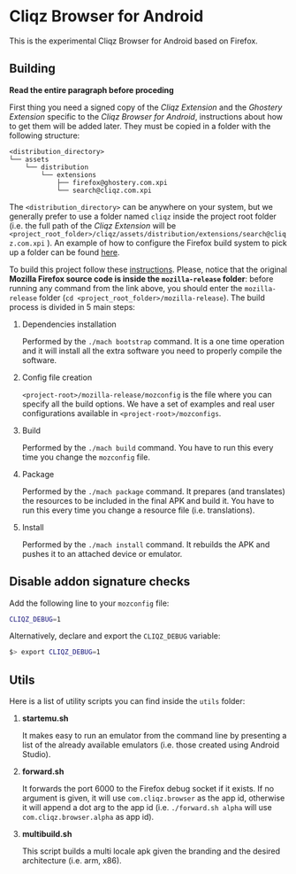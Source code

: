 # Cliqz Browser for Android

This is the experimental Cliqz Browser for Android based on Firefox.

## Building

**Read the entire paragraph before proceding**

First thing you need a signed copy of the *Cliqz Extension* and the *Ghostery
Extension* specific to the *Cliqz Browser for Android*, instructions about how
to get them will be added later. They must be copied in a folder with the
following structure:

```
<distribution_directory>
└── assets
    └── distribution
        └── extensions
            ├── firefox@ghostery.com.xpi
            └── search@cliqz.com.xpi
```

The `<distribution_directory>` can be anywhere on your system, but we generally
prefer to use a folder named `cliqz` inside the project root folder (i.e. the
full path of the *Cliqz Extension* will be
`<project_root_folder>/cliqz/assets/distribution/extensions/search@cliqz.com.xpi`
). An example of how to configure the Firefox build system to pick up a folder
can be found [here][2].

To build this project follow these [instructions][1]. Please, notice that the
original **Mozilla Firefox source code is inside the `mozilla-release`
folder**: before running any command from the link above, you should enter the
`mozilla-release` folder (`cd <project_root_folder>/mozilla-release`).
The build process is divided in 5 main steps:

1. Dependencies installation

   Performed by the `./mach bootstrap` command. It is a one time operation and
   it will install all the extra software you need to properly compile the
   software.

2. Config file creation

   `<project-root>/mozilla-release/mozconfig` is the file where you can specify
   all the build options. We have a set of examples and real user
   configurations available in `<project-root>/mozconfigs`.

3. Build

   Performed by the `./mach build` command. You have to run this every time you
   change the `mozconfig` file.

4. Package

   Performed by the `./mach package` command. It prepares (and translates) the
   resources to be included in the final APK and build it. You have to run this
   every time you change a resource file (i.e. translations).

5. Install

   Performed by the `./mach install` command. It rebuilds the APK and pushes it
   to an attached device or emulator.

## Disable addon signature checks

Add the following line to your `mozconfig` file:

```bash
CLIQZ_DEBUG=1
```

Alternatively, declare and export the `CLIQZ_DEBUG` variable:

```bash
$> export CLIQZ_DEBUG=1
```

## Utils

Here is a list of utility scripts you can find inside the `utils` folder:

1. **startemu.sh**

    It makes easy to run an emulator from the command line by presenting a list
    of the already available emulators (i.e. those created using Android
    Studio).

2. **forward.sh**

    It forwards the port 6000 to the Firefox debug socket if it exists. If no
    argument is given, it will use `com.cliqz.browser` as the app id, otherwise
    it will append a dot arg to the app id (i.e. `./forward.sh alpha` will use
    `com.cliqz.browser.alpha` as app id).

3. **multibuild.sh**

    This script builds a multi locale apk given the branding and the desired
    architecture (i.e. arm, x86).

[1]: https://developer.mozilla.org/en-US/docs/Mozilla/Developer_guide/Build_Instructions/Simple_Firefox_for_Android_build
[2]: https://github.com/cliqz-oss/cliqz-android/blob/946a61d5a08636c4c945ec36d557394ef0ef5b4a/mozconfigs/stefano.mozconfig#L26
